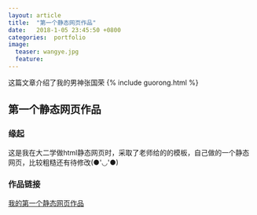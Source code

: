 ```yaml
---
layout: article
title:  "第一个静态网页作品"
date:   2018-1-05 23:45:50 +0800
categories:  portfolio
image:
  teaser: wangye.jpg
  feature:
---
```

这篇文章介绍了我的男神张国荣
{% include guorong.html %}


## 第一个静态网页作品
### 缘起
这是我在大二学做html静态网页时，采取了老师给的的模板，自己做的一个静态网页，比较粗糙还有待修改(●'◡'●)
### 作品链接
[我的第一个静态网页作品](https://violette9953.github.io/portfolio/guorongweb/index)